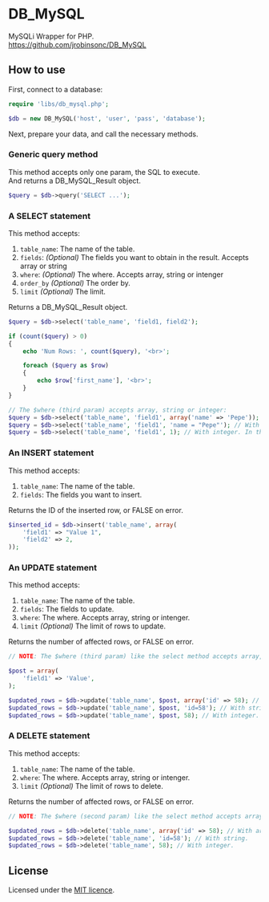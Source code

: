 # DB_MySQL

MySQLi Wrapper for PHP.    
https://github.com/jrobinsonc/DB_MySQL

## How to use

First, connect to a database:

```php
require 'libs/db_mysql.php';

$db = new DB_MySQL('host', 'user', 'pass', 'database');
```

Next, prepare your data, and call the necessary methods.

### Generic query method

This method accepts only one param, the SQL to execute.   
And returns a DB_MySQL_Result object.

```php
$query = $db->query('SELECT ...');
```

### A SELECT statement

This method accepts:

1. `table_name`: The name of the table.
2. `fields`: *(Optional)* The fields you want to obtain in the result. Accepts array or string
3. `where`: *(Optional)* The where. Accepts array, string or intenger
4. `order_by` *(Optional)* The order by.
5. `limit` *(Optional)* The limit.

Returns a DB_MySQL_Result object.

```php
$query = $db->select('table_name', 'field1, field2');

if (count($query) > 0)
{
    echo 'Num Rows: ', count($query), '<br>';

    foreach ($query as $row) 
    {
        echo $row['first_name'], '<br>';
    }
}

// The $where (third param) accepts array, string or integer:
$query = $db->select('table_name', 'field1', array('name' => 'Pepe')); // With array.
$query = $db->select('table_name', 'field1', 'name = "Pepe"'); // With string.
$query = $db->select('table_name', 'field1', 1); // With integer. In this case, the resulting sql for the "WHERE" is "id = 1".
```

### An INSERT statement

This method accepts:

1. `table_name`: The name of the table.
2. `fields`: The fields you want to insert.

Returns the ID of the inserted row, or FALSE on error.

```php
$inserted_id = $db->insert('table_name', array(
    'field1' => "Value 1",
    'field2' => 2,
));
```

### An UPDATE statement

This method accepts:

1. `table_name`: The name of the table.
2. `fields`: The fields to update.
3. `where`: The where. Accepts array, string or intenger.
5. `limit` *(Optional)* The limit of rows to update.

Returns the number of affected rows, or FALSE on error.

```php
// NOTE: The $where (third param) like the select method accepts array, string or integer.

$post = array(
    'field1' => 'Value',
);

$updated_rows = $db->update('table_name', $post, array('id' => 58); // With array.
$updated_rows = $db->update('table_name', $post, 'id=58'); // With string.
$updated_rows = $db->update('table_name', $post, 58); // With integer.
```

### A DELETE statement

This method accepts:

1. `table_name`: The name of the table.
3. `where`: The where. Accepts array, string or intenger.
5. `limit` *(Optional)* The limit of rows to delete.

Returns the number of affected rows, or FALSE on error.

```php
// NOTE: The $where (second param) like the select method accepts array, string or integer.

$updated_rows = $db->delete('table_name', array('id' => 58); // With array.
$updated_rows = $db->delete('table_name', 'id=58'); // With string.
$updated_rows = $db->delete('table_name', 58); // With integer.
```

## License

Licensed under the [MIT licence](https://raw.github.com/jrobinsonc/DB_MySQL/master/LICENSE).
